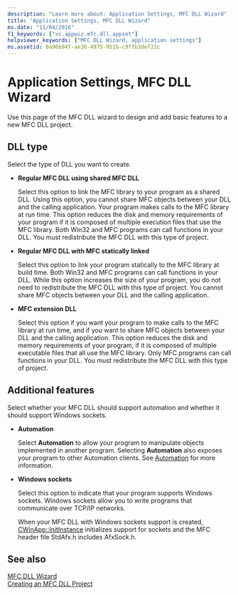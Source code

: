 ```yaml
---
description: "Learn more about: Application Settings, MFC DLL Wizard"
title: "Application Settings, MFC DLL Wizard"
ms.date: "11/04/2016"
f1_keywords: ["vc.appwiz.mfc.dll.appset"]
helpviewer_keywords: ["MFC DLL Wizard, application settings"]
ms.assetid: 0a96b94f-ae36-4975-951b-c9ffb3def21c
---
```

# Application Settings, MFC DLL Wizard

Use this page of the MFC DLL wizard to design and add basic features to a new MFC DLL project.

## DLL type

Select the type of DLL you want to create.

- **Regular MFC DLL using shared MFC DLL**

   Select this option to link the MFC library to your program as a shared DLL. Using this option, you cannot share MFC objects between your DLL and the calling application. Your program makes calls to the MFC library at run time. This option reduces the disk and memory requirements of your program if it is composed of multiple execution files that use the MFC library. Both Win32 and MFC programs can call functions in your DLL. You must redistribute the MFC DLL with this type of project.

- **Regular MFC DLL with MFC statically linked**

   Select this option to link your program statically to the MFC library at build time. Both Win32 and MFC programs can call functions in your DLL. While this option increases the size of your program, you do not need to redistribute the MFC DLL with this type of project. You cannot share MFC objects between your DLL and the calling application.

- **MFC extension DLL**

   Select this option if you want your program to make calls to the MFC library at run time, and if you want to share MFC objects between your DLL and the calling application. This option reduces the disk and memory requirements of your program, if it is composed of multiple executable files that all use the MFC library. Only MFC programs can call functions in your DLL. You must redistribute the MFC DLL with this type of project.

## Additional features

Select whether your MFC DLL should support automation and whether it should support Windows sockets.

- **Automation**

   Select **Automation** to allow your program to manipulate objects implemented in another program. Selecting **Automation** also exposes your program to other Automation clients. See [Automation](../../mfc/automation.md) for more information.

- **Windows sockets**

   Select this option to indicate that your program supports Windows sockets. Windows sockets allow you to write programs that communicate over TCP/IP networks.

   When your MFC DLL with Windows sockets support is created, [CWinApp::InitInstance](../../mfc/reference/cwinapp-class.md#initinstance) initializes support for sockets and the MFC header file StdAfx.h includes AfxSock.h.

## See also

[MFC DLL Wizard](../../mfc/reference/mfc-dll-wizard.md)<br/>
[Creating an MFC DLL Project](../../mfc/reference/creating-an-mfc-dll-project.md)
